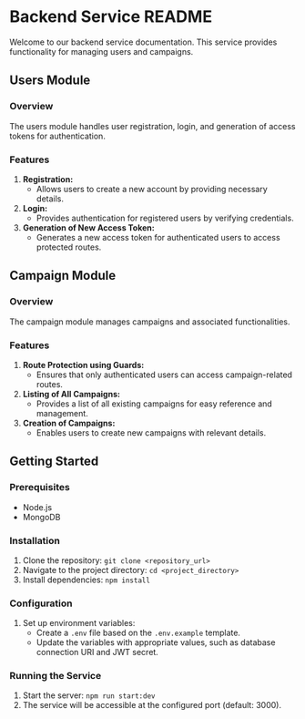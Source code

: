 # Backend Service README

Welcome to our backend service documentation. This service provides functionality for managing users and campaigns.

## Users Module

### Overview

The users module handles user registration, login, and generation of access tokens for authentication.

### Features

1. **Registration:**
   - Allows users to create a new account by providing necessary details.
2. **Login:**
   - Provides authentication for registered users by verifying credentials.
3. **Generation of New Access Token:**
   - Generates a new access token for authenticated users to access protected routes.

## Campaign Module

### Overview

The campaign module manages campaigns and associated functionalities.

### Features

1. **Route Protection using Guards:**
   - Ensures that only authenticated users can access campaign-related routes.
2. **Listing of All Campaigns:**
   - Provides a list of all existing campaigns for easy reference and management.
3. **Creation of Campaigns:**
   - Enables users to create new campaigns with relevant details.

## Getting Started

### Prerequisites

- Node.js
- MongoDB

### Installation

1. Clone the repository: `git clone <repository_url>`
2. Navigate to the project directory: `cd <project_directory>`
3. Install dependencies: `npm install`

### Configuration

1. Set up environment variables:
   - Create a `.env` file based on the `.env.example` template.
   - Update the variables with appropriate values, such as database connection URI and JWT secret.

### Running the Service

1. Start the server: `npm run start:dev`
2. The service will be accessible at the configured port (default: 3000).
